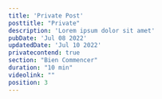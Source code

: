```yaml
---
title: 'Private Post'
posttitle: "Private"
description: 'Lorem ipsum dolor sit amet'
pubDate: 'Jul 08 2022'
updatedDate: 'Jul 10 2022'
privatecontend: true
section: "Bien Commencer"
duration: "10 min"
videolink: ""
position: 3
---
```

